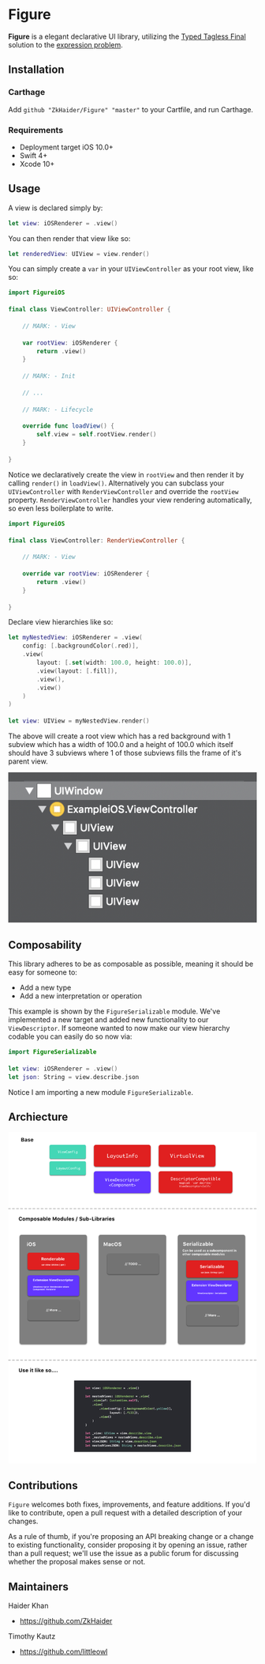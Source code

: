 

#  Figure

**Figure** is a elegant declarative UI library, utilizing the [Typed Tagless Final](http://okmij.org/ftp/tagless-final/index.html) solution to the [expression problem](https://www.dotconferences.com/2018/01/brandon-kase-finally-solving-the-expression-problem).

## Installation 

### Carthage 

Add `github "ZkHaider/Figure" "master"` to your Cartfile, and run Carthage. 

### Requirements

- Deployment target iOS 10.0+
- Swift 4+
- Xcode 10+

## Usage 

A view is declared simply by:

```swift 
let view: iOSRenderer = .view()
```

You can then render that view like so:

```swift 
let renderedView: UIView = view.render()
```

You can simply create a `var` in your `UIViewController` as your root view, like so:

```swift 
import FigureiOS

final class ViewController: UIViewController {

    // MARK: - View 

    var rootView: iOSRenderer {
        return .view()
    }
    
    // MARK: - Init
    
    // ...
    
    // MARK: - Lifecycle 
    
    override func loadView() {
        self.view = self.rootView.render()
    }

}
```

Notice we declaratively create the view in `rootView` and then render it by calling `render()` in `loadView()`. Alternatively you can subclass your `UIViewController` with `RenderViewController` and override the `rootView` property. `RenderViewController` handles your view rendering automatically, so even less boilerplate to write. 

```swift 
import FigureiOS

final class ViewController: RenderViewController {

    // MARK: - View 

    override var rootView: iOSRenderer {
        return .view()
    }
    
}
```
Declare view hierarchies like so:

```swift 
let myNestedView: iOSRenderer = .view(
    config: [.backgroundColor(.red)],
    .view(
        layout: [.set(width: 100.0, height: 100.0)],
        .view(layout: [.fill]),
        .view(),
        .view()
    )
)

let view: UIView = myNestedView.render()
```

The above will create a root view which has a red background with 1 subview which has a width of 100.0 and a height of 100.0 which itself should have 3 subviews where 1 of those subviews fills the frame of it's parent view. 

<img src="https://github.com/ZkHaider/Figure/blob/master/Resources/view_hierarchy.png" />

## Composability 

This library adheres to be as composable as possible, meaning it should be easy for someone to:

- Add a new type
- Add a new interpretation or operation

This example is shown by the `FigureSerializable` module. We've implemented a new target and added new functionality to our `ViewDescriptor`. If someone wanted to now make our view hierarchy codable you can easily do so now via: 

```swift
import FigureSerializable

let view: iOSRenderer = .view()
let json: String = view.describe.json
```

Notice I am importing a new module `FigureSerializable`.

## Archiecture

<img src="https://github.com/ZkHaider/Figure/blob/master/Resources/figure_architecture.png" />

## Contributions

`Figure` welcomes both fixes, improvements, and feature additions. If you'd like to contribute, open a pull request with a detailed description of your changes. 

As a rule of thumb, if you're proposing an API breaking change or a change to existing functionality, consider proposing it by opening an issue, rather than a pull request; we'll use the issue as a public forum for discussing whether the proposal makes sense or not.

## Maintainers

Haider Khan
- https://github.com/ZkHaider

Timothy Kautz
- https://github.com/littleowl
